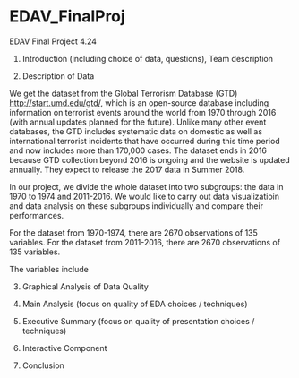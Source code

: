 # EDAV_FinalProj
EDAV Final Project 4.24

1. Introduction (including choice of data, questions), Team description

2. Description of Data

We get the dataset from the Global Terrorism Database (GTD) http://start.umd.edu/gtd/, which is an open-source database including information on terrorist events around the world from 1970 through 2016 (with annual updates planned for the future). Unlike many other event databases, the GTD includes systematic data on domestic as well as international terrorist incidents that have occurred during this time period and now includes more than 170,000 cases. The dataset ends in 2016 because GTD collection beyond 2016 is ongoing and the website is updated annually. They expect to release the 2017 data in Summer 2018. 

In our project, we divide the whole dataset into two subgroups: the data in 1970 to 1974 and 2011-2016. We would like to carry out data visualizatioin and data analysis on these subgroups individually and compare their performances.

For the dataset from 1970-1974, there are 2670 observations of 135 variables. For the dataset from 2011-2016, there are 2670 observations of 135 variables.

The variables include

3. Graphical Analysis of Data Quality


4. Main Analysis (focus on quality of EDA choices / techniques)


5. Executive Summary (focus on quality of presentation choices / techniques)


6. Interactive Component 

7. Conclusion
